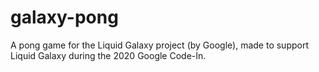 # galaxy-pong
A pong game for the Liquid Galaxy project (by Google), made to support Liquid Galaxy during the 2020 Google Code-In.
